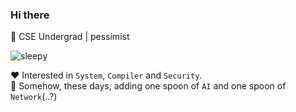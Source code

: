 ### Hi there

👋 CSE Undergrad | pessimist 

<p align="left">
  <img src="https://github.com/zetwhite/zetwhite/blob/main/sleepingTiger.gif" alt="sleepy">
</p> 

❤️ Interested in `System`, `Compiler` and `Security`.                         
🥄 Somehow, these days, adding one spoon of `AI` and one spoon of `Network`(..?)
